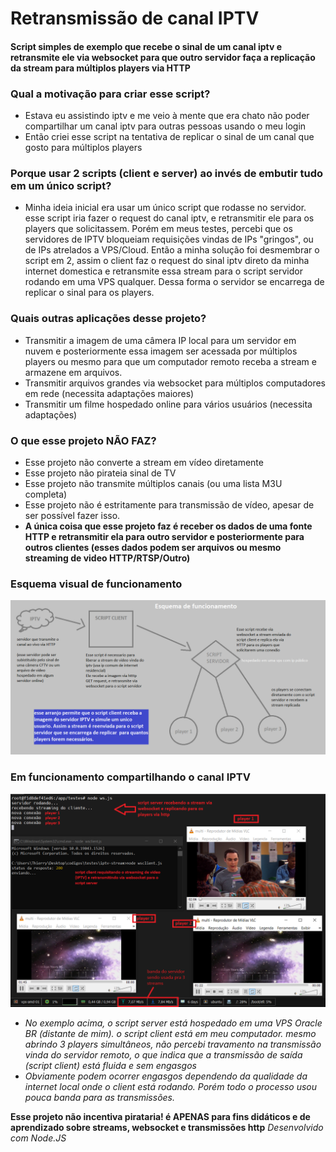 # Retransmissão de canal IPTV
#### Script simples de exemplo que recebe o sinal de um canal iptv e retransmite ele via websocket para que outro servidor faça a replicação da stream para múltiplos players via HTTP

### Qual a motivação para criar esse script?
 - Estava eu assistindo iptv e me veio à mente que era chato não poder compartilhar um canal iptv para outras pessoas usando o meu login
 - Então criei esse script na tentativa de replicar o sinal de um canal que gosto para múltiplos players

### Porque usar 2 scripts (client e server) ao invés de embutir tudo em um único script?
 - Minha ideia inicial era usar um único script que rodasse no servidor. esse script iria fazer o request do canal iptv, e retransmitir ele para os players que solicitassem. Porém em meus testes, percebi que os servidores de IPTV bloqueiam requisições vindas de IPs "gringos", ou de IPs atrelados a VPS/Cloud. Então a minha solução foi desmembrar o script em 2, assim o client faz o request do sinal iptv direto da minha internet domestica e retransmite essa stream para o script servidor rodando em uma VPS qualquer. Dessa forma o servidor se encarrega de replicar o sinal para os players.

### Quais outras aplicações desse projeto?
 - Transmitir a imagem de uma câmera IP local para um servidor em nuvem e posteriormente essa imagem ser acessada por múltiplos players ou mesmo para que um computador remoto receba a stream e armazene em arquivos.
 - Transmitir arquivos grandes via websocket para múltiplos computadores em rede (necessita adaptações maiores)
 - Transmitir um filme hospedado online para vários usuários (necessita adaptações)

### O que esse projeto NÃO FAZ?
 - Esse projeto não converte a stream em vídeo diretamente
 - Esse projeto não pirateia sinal de TV
 - Esse projeto não transmite múltiplos canais (ou uma lista M3U completa)
 - Esse projeto não é estritamente para transmissão de vídeo, apesar de ser possível fazer isso.
 - **A única coisa que esse projeto faz é receber os dados de uma fonte HTTP e retransmitir ela para outro servidor e posteriormente para outros clientes (esses dados podem ser arquivos ou mesmo streaming de video HTTP/RTSP/Outro)**

### Esquema visual de funcionamento
![esquema de funcionamento](esquema.png)

### Em funcionamento compartilhando o canal IPTV
![exemplo de funcionamento](exemplo.png)
- *No exemplo acima, o script server está hospedado em uma VPS Oracle BR (distante de mim). o script client está em meu computador. mesmo abrindo 3 players simultâneos, não percebi travamento na transmissão vinda do servidor remoto, o que indica que a transmissão de saída (script client) está fluida e sem engasgos*
- *Obviamente podem ocorrer engasgos dependendo da qualidade da internet local onde o client está rodando. Porém todo o processo usou pouca banda para as transmissões.*

**Esse projeto não incentiva pirataria! é APENAS para fins didáticos e de aprendizado sobre streams, websocket e transmissões http**
 *Desenvolvido com Node.JS*
